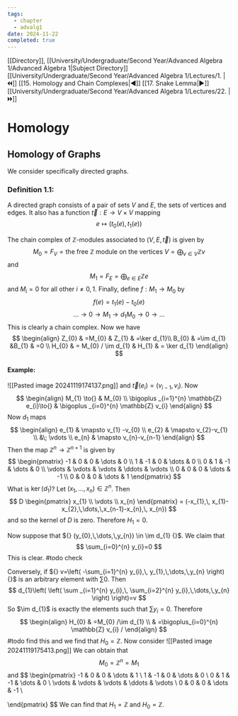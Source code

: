 ```yaml
---
tags:
  - chapter
  - advalg1
date: 2024-11-22
completed: true
---
```

[[Directory]], [[University/Undergraduate/Second Year/Advanced Algebra 1/Advanced Algebra 1|Subject Directory]]
[[University/Undergraduate/Second Year/Advanced Algebra 1/Lectures/1. |🞀🞀]] [[15. Homology and Chain Complexes|◀]] [[17. Snake Lemma|▶]] [[University/Undergraduate/Second Year/Advanced Algebra 1/Lectures/22. |🞂🞂]]
# Homology
## Homology of Graphs 
We consider specifically directed graphs. 
### Definition 1.1:
A directed graph consists of a pair of sets $V$ and $E$, the sets of vertices and edges. It also has a function ${} \vec{t}:E\to{}V\times V {}$ mapping
$$
e \mapsto  (t_{0}(e),\, t_{1}(e))
$$

The chain complex of $\mathbb{Z} {}$-modules associated to ${} (V,\, E,\, \vec{t}) {}$ is given by
$$
M_{0}=F_{V}=\text{the free }\mathbb{Z} \text{ module on the vertices }V=\bigoplus_{v \in V} \mathbb{Z}v
$$
and
$$
M_{1}=F_{E}=\bigoplus_{e \in E}\mathbb{Z}e
$$
and ${} M_{i}=0 {}$ for all other ${} i\neq 0,\, 1 {}$. Finally, define $f:M_{1}\to{}M_{0} {}$ by
$$
f(e)=t_{1}(e)-t_{0}(e)
$$
$$
\dots \to{}0\to{}M_{1}\to{d_{1}}M_{0}\to{}0\to{}\dots 
$$
This is clearly a chain complex. Now we have
$$
\begin{align}
Z_{0} & =M_{0}  &   Z_{1} & =\ker d_{1}\\
B_{0} & =\im d_{1}    &B_{1} & =0 \\
H_{0} & = M_{0} / \im d_{1} & H_{1} & = \ker  d_{1}
\end{align}
$$
#### Example:
![[Pasted image 20241119174137.png]]
and ${} \vec{t}(e_{i})=(v_{i-1},\, v_{i}) {}$. Now
$$
\begin{align}
M_{1} \to{} & M_{0} \\
\bigoplus _{i=1}^{n} \mathbb{Z} e_{i}\to{} & \bigoplus _{i=0}^{n} \mathbb{Z} v_{i}
\end{align}
$$
Now $d_{1} {}$ maps
$$
\begin{align}
 e_{1}  & \mapsto v_{1} -v_{0}   \\
e_{2}  & \mapsto  v_{2}-v_{1} \\
 &\; \vdots  \\
e_{n}  & \mapsto  v_{n}-v_{n-1}
 \end{align}
$$
Then the map ${} \mathbb{Z}^{n}\to{}\mathbb{Z}^{n+1} {}$ is given by
$$
\begin{pmatrix}
-1 & 0 & 0 & \dots  & 0 \\
1 & -1 & 0 & \dots  & 0 \\
0 & 1 & -1 & \dots  & 0 \\
\vdots  & \vdots  & \vdots  & \ddots  & \vdots   \\
0 & 0 & 0 & \dots  & -1 \\
0 & 0 & 0 & \dots  & 1
\end{pmatrix}
$$
What is ${} \ker (d_{1}) {}$?
Let ${} (x_{1},\,\dots,\,x_{n}) \in \mathbb{Z}^{n} {}$. Then
$$
D \begin{pmatrix} x_{1} \\ \vdots  \\ x_{n} \end{pmatrix} = (-x_{1},\, x_{1}-x_{2},\,\dots,\,x_{n-1}-x_{n},\, x_{n})
$$
and so the kernel of $D$ is zero. Therefore ${} H_{1}=0 {}$.

Now suppose that ${} (y_{0},\,\dots,\,y_{n}) \in \im d_{1} {}$. We claim that 
$$
\sum_{i=0}^{n} y_{i}=0
$$
This is clear. #todo check

Conversely, if ${} v=\left( -\sum_{i=1}^{n} y_{i},\, y_{1},\,\dots,\,y_{n} \right) {}$ is an arbitrary element with ${} \sum 0 {}$. Then 
$$
d_{1}\left( \left( \sum _{i=1}^{n} y_{i},\, \sum_{i=2}^{n} y_{i},\,\dots,\,y_{n} \right) \right)=v
$$
So $\im d_{1}$ is exactly the elements such that ${} \sum y_{i}=0 {}$. Therefore 
$$
\begin{align}
H_{0} & =M_{0} /\im d_{1} \\
 & =\bigoplus_{i=0}^{n} \mathbb{Z} v_{i} / 
\end{align}
$$
#todo find this
and we find that $H_{0}=\mathbb{Z} {}$. 
Now consider
![[Pasted image 20241119175413.png]]
We can obtain that
$$
M_{0}=\mathbb{Z}^{n}=M_{1}
$$
and
$$
\begin{pmatrix}
-1 & 0 & 0 & \dots  & 1 \\
1 & -1 & 0 & \dots  & 0 \\
0 & 1 & -1 & \dots  & 0 \\
\vdots  & \vdots  & \vdots  & \ddots  & \vdots   \\
0 & 0 & 0 & \dots  & -1 \\

\end{pmatrix}
$$
We can find that $H_{1}=\mathbb{Z} {}$ and $H_{0}=\mathbb{Z} {}$. 